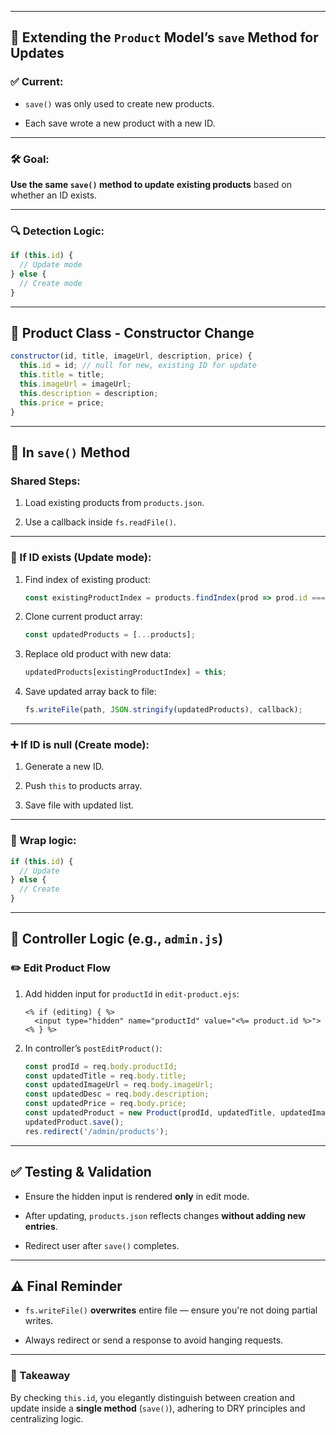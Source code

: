 
---

## 🔧 **Extending the `Product` Model’s `save` Method for Updates**

### ✅ Current:

- `save()` was only used to create new products.
    
- Each save wrote a new product with a new ID.
    

---

### 🛠 Goal:

**Use the same `save()` method to update existing products** based on whether an ID exists.

---

### 🔍 Detection Logic:

```js
if (this.id) {
  // Update mode
} else {
  // Create mode
}
```

---

## 🧱 **Product Class - Constructor Change**

```js
constructor(id, title, imageUrl, description, price) {
  this.id = id; // null for new, existing ID for update
  this.title = title;
  this.imageUrl = imageUrl;
  this.description = description;
  this.price = price;
}
```

---

## 📂 In `save()` Method

### Shared Steps:

1. Load existing products from `products.json`.
    
2. Use a callback inside `fs.readFile()`.
    

---

### 🔁 If ID exists (Update mode):

1. Find index of existing product:
    
    ```js
    const existingProductIndex = products.findIndex(prod => prod.id === this.id);
    ```
    
2. Clone current product array:
    
    ```js
    const updatedProducts = [...products];
    ```
    
3. Replace old product with new data:
    
    ```js
    updatedProducts[existingProductIndex] = this;
    ```
    
4. Save updated array back to file:
    
    ```js
    fs.writeFile(path, JSON.stringify(updatedProducts), callback);
    ```
    

---

### ➕ If ID is null (Create mode):

1. Generate a new ID.
    
2. Push `this` to products array.
    
3. Save file with updated list.
    

---

### 📌 Wrap logic:

```js
if (this.id) {
  // Update
} else {
  // Create
}
```

---

## 📂 Controller Logic (e.g., `admin.js`)

### ✏️ **Edit Product Flow**

1. Add hidden input for `productId` in `edit-product.ejs`:
    
    ```ejs
    <% if (editing) { %>
      <input type="hidden" name="productId" value="<%= product.id %>">
    <% } %>
    ```
    
2. In controller’s `postEditProduct()`:
    
    ```js
    const prodId = req.body.productId;
    const updatedTitle = req.body.title;
    const updatedImageUrl = req.body.imageUrl;
    const updatedDesc = req.body.description;
    const updatedPrice = req.body.price;
    const updatedProduct = new Product(prodId, updatedTitle, updatedImageUrl, updatedDesc, updatedPrice);
    updatedProduct.save();
    res.redirect('/admin/products');
    ```
    

---

## ✅ Testing & Validation

- Ensure the hidden input is rendered **only** in edit mode.
    
- After updating, `products.json` reflects changes **without adding new entries**.
    
- Redirect user after `save()` completes.
    

---

## ⚠️ Final Reminder

- `fs.writeFile()` **overwrites** entire file — ensure you're not doing partial writes.
    
- Always redirect or send a response to avoid hanging requests.
    

---

### 🧠 Takeaway

By checking `this.id`, you elegantly distinguish between creation and update inside a **single method** (`save()`), adhering to DRY principles and centralizing logic.

